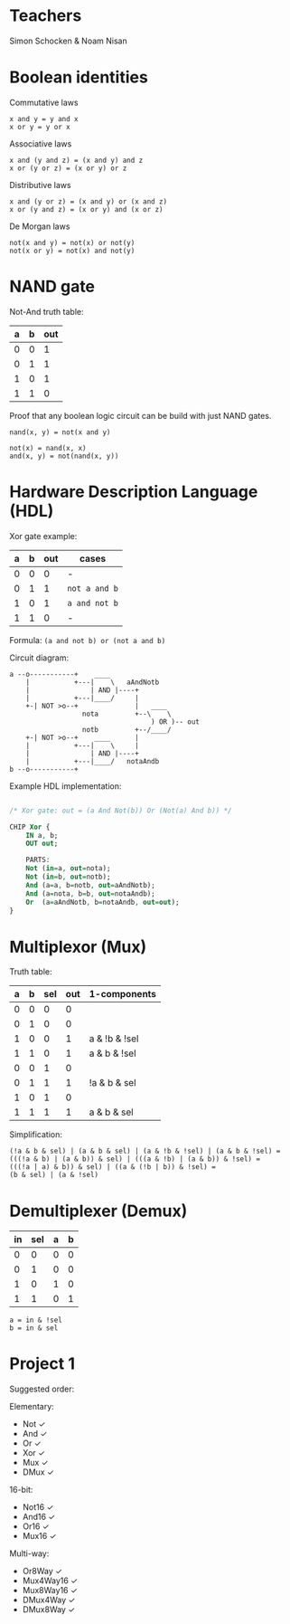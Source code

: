 # Teachers

Simon Schocken & Noam Nisan

# Boolean identities

Commutative laws
```
x and y = y and x
x or y = y or x
```

Associative laws
```
x and (y and z) = (x and y) and z
x or (y or z) = (x or y) or z
```

Distributive laws
```
x and (y or z) = (x and y) or (x and z)
x or (y and z) = (x or y) and (x or z)
```

De Morgan laws
```
not(x and y) = not(x) or not(y)
not(x or y) = not(x) and not(y)
```

# NAND gate

Not-And truth table:

| a | b | out |
|---|---|-----|
| 0 | 0 | 1   |
| 0 | 1 | 1   |
| 1 | 0 | 1   |
| 1 | 1 | 0   |

Proof that any boolean logic circuit can be build with just NAND gates.

```
nand(x, y) = not(x and y)

not(x) = nand(x, x)
and(x, y) = not(nand(x, y))
```

# Hardware Description Language (HDL)

Xor gate example:

| a | b | out | cases
|---|---|-----|-------------
| 0 | 0 | 0   | -
| 0 | 1 | 1   | `not a and b`
| 1 | 0 | 1   | `a and not b`
| 1 | 1 | 0   | -

Formula: `(a and not b) or (not a and b)`

Circuit diagram:

```
a --o-----------+    ____
    |           +---|    \   aAndNotb
    |               | AND |----+ 
    |           +---|____/     |   
    +-| NOT >o--+              |   ____
                  nota         +--\    \
                                   ) OR )-- out
                  notb         +--/____/
    +-| NOT >o--+    ____      |
    |           +---|    \     |
    |               | AND |----+ 
    |           +---|____/   notaAndb
b --o-----------+ 

```

Example HDL implementation:

```vhdl

/* Xor gate: out = (a And Not(b)) Or (Not(a) And b)) */

CHIP Xor {
    IN a, b;
    OUT out;

    PARTS:
    Not (in=a, out=nota);
    Not (in=b, out=notb);
    And (a=a, b=notb, out=aAndNotb);
    And (a=nota, b=b, out=notaAndb);
    Or  (a=aAndNotb, b=notaAndb, out=out);
}
```

# Multiplexor (Mux)

Truth table:

| a | b | sel | out | 1-components
|---|---|-----|-----|----------------
| 0 | 0 |  0  |  0  |
| 0 | 1 |  0  |  0  |
| 1 | 0 |  0  |  1  | a & !b & !sel
| 1 | 1 |  0  |  1  | a & b & !sel
| 0 | 0 |  1  |  0  |
| 0 | 1 |  1  |  1  | !a & b & sel
| 1 | 0 |  1  |  0  |
| 1 | 1 |  1  |  1  | a & b & sel

Simplification:

```
(!a & b & sel) | (a & b & sel) | (a & !b & !sel) | (a & b & !sel) =
(((!a & b) | (a & b)) & sel) | (((a & !b) | (a & b)) & !sel) =
(((!a | a) & b)) & sel) | ((a & (!b | b)) & !sel) =
(b & sel) | (a & !sel)
```

# Demultiplexer (Demux)

| in | sel | a | b |
|----|-----|---|---|
| 0  |  0  | 0 | 0 |
| 0  |  1  | 0 | 0 |
| 1  |  0  | 1 | 0 |
| 1  |  1  | 0 | 1 |

```
a = in & !sel
b = in & sel
```

# Project 1

Suggested order:

Elementary:
- Not ✓
- And ✓
- Or ✓
- Xor ✓
- Mux ✓
- DMux ✓

16-bit:
- Not16 ✓
- And16 ✓
- Or16 ✓
- Mux16 ✓

Multi-way:
- Or8Way ✓
- Mux4Way16 ✓
- Mux8Way16 ✓
- DMux4Way ✓
- DMux8Way ✓
